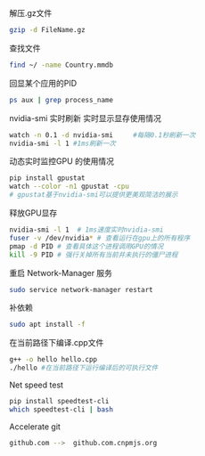 解压.gz文件
```bash
gzip -d FileName.gz
```
查找文件
```bash
find ~/ -name Country.mmdb
```
回显某个应用的PID
```bash
ps aux | grep process_name 
```
nvidia-smi 实时刷新 实时显示显存使用情况
```bash
watch -n 0.1 -d nvidia-smi     #每隔0.1秒刷新一次 
nvidia-smi -l 1 #1ms刷新一次
```
动态实时监控GPU 的使用情况
```bash
pip install gpustat
watch --color -n1 gpustat -cpu
# gpustat基于nvidia-smi可以提供更美观简洁的展示
```
释放GPU显存
```bash
nvidia-smi -l 1  # 1ms速度实时nvidia-smi
fuser -v /dev/nvidia* # 查看运行在gpu上的所有程序
pmap -d PID # 查看具体这个进程调用GPU的情况
kill -9 PID # 强行关掉所有当前并未执行的僵尸进程
```
重启 Network-Manager 服务
```bash
sudo service network-manager restart
```
补依赖
```bash
sudo apt install -f
```
在当前路径下编译.cpp文件
```bash
g++ -o hello hello.cpp
./hello #在当前路径下运行编译后的可执行文件
```
Net speed test
```bash
pip install speedtest-cli
which speedtest-cli | bash 
```
Accelerate git 
```bash
github.com -->  github.com.cnpmjs.org
```
```bash

```
```bash

```
```bash

```
```bash

```
